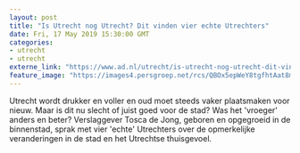 ```yaml
---
layout: post
title: "Is Utrecht nog Utrecht? Dit vinden vier echte Utrechters"
date: Fri, 17 May 2019 15:30:00 GMT
categories: 
- utrecht 
- utrecht 
externe_link: "https://www.ad.nl/utrecht/is-utrecht-nog-utrecht-dit-vinden-vier-echte-utrechters~aff0d029/"
feature_image: "https://images4.persgroep.net/rcs/QBOx5epWeY8tgfhtAat8msddGSk/diocontent/145833654/_fitwidth/400/?appId=21791a8992982cd8da851550a453bd7f&quality=0.7"
---
```


Utrecht wordt drukker en voller en oud moet steeds vaker plaatsmaken voor nieuw. Maar is dit nu slecht of juist goed voor de stad? Was het 'vroeger' anders en beter? Verslaggever Tosca de Jong, geboren en opgegroeid in de binnenstad, sprak met vier 'echte' Utrechters over de opmerkelijke veranderingen in de stad en het Utrechtse thuisgevoel.
